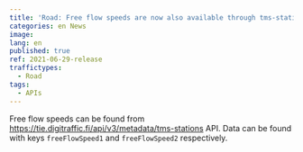 ```yaml
---
title: 'Road: Free flow speeds are now also available through tms-stations metadata'
categories: en News
image:
lang: en
published: true
ref: 2021-06-29-release
traffictypes:
  - Road
tags:
  - APIs
---
```


Free flow speeds can be found from
https://tie.digitraffic.fi/api/v3/metadata/tms-stations API. Data can be found
with keys `freeFlowSpeed1` and `freeFlowSpeed2` respectively.
